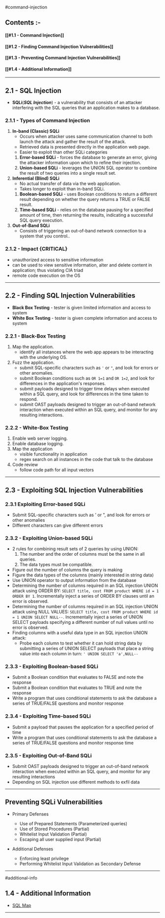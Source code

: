 
#command-injection

## Contents :-

#### [[#1.1 - Command Injection]]
#### [[#1.2 - Finding Command Injection Vulnerabilities]]
#### [[#1.3 - Preventing Command Injection Vulnerabilities]]
#### [[#1.4 - Additional Information]]

---

## 2.1 - SQL Injection

- **SQLi**(***SQL Injection***) - a vulnerability that consists of an attacker interfering with the SQL queries that an application makes to a database.

### 2.1.1 - Types of Command Injection

1. **In-band (Classic) SQLi** 
	- Occurs when attacker uses same communication channel to both launch the attack and gather the result of the attack. 
	- Retrieved data is presented directly in the application web page. 
	- Easier to exploit than other SQLi categories
	1. **Error-based SQLi** - forces the database to generate an error, giving the attacker information upon which to refine their injection.
	2. **Union-based SQLi** - leverages the UNION SQL operator to combine the result of two queries into a single result set.
2. **Inferential (Blind) SQLi** 
	- No actual transfer of data via the web application.
	- Takes longer to exploit than in-band SQLi.
	1. **Boolean-based SQLi** - uses Boolean conditions to return a different result depending on whether the query returns a TRUE or FALSE result.
	2. **Time-based SQLi** - relies on the database pausing for a specified amount of time, then returning the results, indicating a successful SQL query execution.
3. **Out-of-Band SQLi**
	- Consists of triggering an out-of-band network connection to a system that you control..

### 2.1.2 - Impact {CRITICAL}

- unauthorized access to sensitive information
- can be used to view sensitive information, alter and delete content in application; thus violating CIA triad
- remote code execution on the OS

---

## 2.2 - Finding SQL Injection Vulnerabilities

- **Black Box Testing** - tester is given limited information and access to system
- **White Box Testing** - tester is given complete information and access to system

### 2.2.1 - Black-Box Testing 

1. Map the application.
	- identify all instances where the web app appears to be interacting with the underlying OS.
2. Fuzz the application.
	- submit SQL-specific characters such as `'` or `"`, and look for errors or other anomalies.
	- submit Boolean conditions such as `OR 1=1` and `OR 1=2`, and look for differences in the application's responses.
	- submit payloads designed to trigger time delays when executed within a SQL query, and look for differences in the time taken to respond.
	- submit OAST payloads designed to trigger an out-of-band network interaction when executed within an SQL query, and monitor for any resulting interactions.

### 2.2.2 - White-Box Testing

1. Enable web server logging.
2. Enable database logging.
3. Map the application
	- visible functionality in application
	- regex search on all instances in the code that talk to the database
4. Code review
	- follow code path for all input vectors

---

## 2.3 - Exploiting SQL Injection Vulnerabilities

### 2.3.1 Exploiting Error-based SQLi

- Submit SQL-specific characters such as ' or ", and look for errors or other anomalies
- Different characters can give different errors

### 2.3.2 - Exploiting Union-based SQLi

- 2 rules for combining result sets of 2 queries by using UNION:
	1. The number and the order of columns must be the same in all queries.
	2. The data types must be compatible.
- Figure out the number of columns the query is making
- Figure the data types of the columns (mainly interested in string data)
- Use UNION operator to output information from the database
- Determining the number of columns required in an SQL injection UNION attack using ORDER BY: `SELECT title, cost FROM product WHERE id = 1 ORDER BY 1`. Incrementally inject a series of ORDER BY clauses until an error is observed.
- Determining the number of columns required in an SQL injection UNION attack using NULL VALUES: `SELECT title, cost FROM product WHERE id = 1 UNION SELECT NULL--`. Incrementally inject a series of UNION SELECT payloads specifying a different number of null values until no error is observed.
- Finding columns with a useful data type in an SQL injection UNION attack:
	- Probe each column to test whether it can hold string data by submitting a series of UNION SELECT payloads that place a string value into each column in turn: `' UNION SELECT 'a',NULL-- `

### 2.3.3 - Exploiting Boolean-based SQLi

- Submit a Boolean condition that evaluates to FALSE and note the response
- Submit a Boolean condition that evaluates to TRUE and note the response
- Write a program that uses conditional statements to ask the database a series of TRUE/FALSE questions and monitor response

### 2.3.4 - Exploiting Time-based SQLi

- Submit a payload that pauses the application for a specified period of time
- Write a program that uses conditional statements to ask the database a series of TRUE/FALSE questions and monitor response time

### 2.3.5 - Exploiting Out-of-Band SQLi

- Submit OAST payloads designed to trigger an out-of-band network interaction when executed within an SQL query, and monitor for any resulting interactions
- Depending on SQL injection use different methods to exfil data

---

## Preventing SQLi Vulnerabilities

- Primary Defenses
	- Use of Prepared Statements (Parameterized queries)
	- Use of Stored Procedures (Partial)
	- Whitelist Input Validation (Partial)
	- Escaping all user supplied input (Partial)

- Additional Defenses
	- Enforcing least privilege
	- Performing Whitelist Input Validation as Secondary Defense



---

#additional-info 
## 1.4 - Additional Information

- [SQL Map](https://github.com/sqlmapproject/sqlmap)

---
